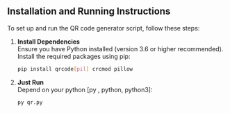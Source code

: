 ## Installation and Running Instructions

To set up and run the QR code generator script, follow these steps:

1. **Install Dependencies**  
   Ensure you have Python installed (version 3.6 or higher recommended). Install the required packages using pip:

   ```bash
   pip install qrcode[pil] crcmod pillow

2. **Just Run**  
  Depend on your python [py , python, python3]:

   ```bash
   py qr.py

